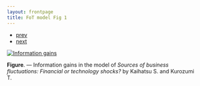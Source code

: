 ```yaml
---
layout: frontpage
title: FoT model Fig 1
---
```


<div class="navbar">
  <div class="navbar-inner">
      <ul class="nav">
          <li><a href="iskrev2017_fig4.html">prev</a></li>
          <li><a href="iskrev2017_fig1.html">next</a></li>
      </ul>
  </div>
</div>



[![Information gains](../../assets/bigpublpics/FoT-Innovations-BIG.png)](../../assets/biggerpics/FoT-Innovations.png)

**Figure**. &mdash; Information gains in the model of *Sources of business fluctuations: Financial or technology shocks?* by Kaihatsu S. and Kurozumi T.
